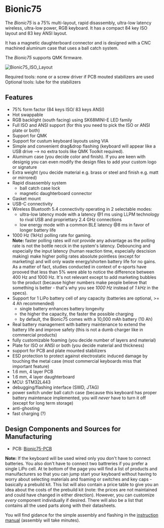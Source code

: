 # Bionic75

The _Bionic75_ is a 75% multi-layout, rapid disassembly, ultra-low latency wireless, ultra-low power, RGB keyboard.
It has a compact 84 key ISO layout and 83 key ANSI layout.

It has a magnetic daughterboard connector and is designed with a CNC machined aluminum case that uses a ball catch system. 

The _Bionic75_ supports QMK firmware.

![Bionic75_ISO_Layout](https://github.com/Bionic75-BionicKeyboards/bionic75-resources/blob/main/layout/Bionic75_ISO_Layout_84_Keys.png)

Required tools: none or a screw driver if PCB mouted stabilizers are used
Optional tools: lube for the stabilizers

## Features
- 75% form factor (84 keys ISO/ 83 keys ANSI)
- Hot swappable
- RGB backlight (south facing) using SK68MINI-E LED family
- Full ISO and ANSI support (for this you need to pick the ISO or ANSI plate or both)
- Support for QMK
- Support for custum keyboard layouts using VIA
- Simple and convenient drag&drop flashing (keyboard will appear like a USB drive --> no extra tools like QMK Toolkit required). 
- Aluminum case (you decide color and finish). If you are keen with designig you can even modify the design files to add your custom logo or signature
- Extra weight (you decide material e.g. brass or steel and finish e.g. matt or mirrored)
- Rapid disassembly system
  - ball catch case lock
  - magnetic daughterboard connector
- Gasket mount
- USB-C connectivity
- Wireless Bluetooth 5.4 connectivity operating in 2 selectable modes:
  - ultra-low latency mode with a latency @1 ms using LLPM technology to rival USB and propriettary 2.4 GHz connections
  - low energy mode with a common BLE latency @8 ms in favor of longer battery life
- 1000 Hz (1kHz) polling rate for gaming.  
  **Note:** faster polling rates _will not_ provide any advantage as the polling rate is not the bottle necck in the system's latency. Debouncing and especially the input latency (human reaction time, especially descision making) make higher pollig rates absolute pointless (except for marketing) and will only waste energy/shorten battery life for no gains. As a matter of fact, studies conducted in context of e-sports have prooved that less than 5% were able to notice the difference between 400 Hz and 1000 Hz. It's not relevant except to add marketing bubbles to the product (because higher numbers make people believe that something is better - that's why you see _1000 Hz_ instead of _1 kHz_ in the specs). 
- Support for 1 LiPo battery cell of any capacity (batteries are optional, >= 4 Ah recommended)
  - single battery enhances battery longevity
  - the higher the capacity, the faster the possible charging
  - by default, the Bionic75 comes with a 10,000 mAh battery (10 Ah)
- Real battery management with battery maintenance to extend the battery life and improve safety (this is not a dumb charger like in commercial products)
- fully customizable foaming (you decide number of layers and material)
- Plate for ISO or ANSI or both (you decide material and thickness)
- support for PCB and plate mounted stabilizers
- ESD protection to protect against electrostatic induced damage by touching the metal case (most commercial keyboards miss that important feature)
- 1.6 mm, 4 layer PCB
- 1.6 mm, 4 layer daughterboard
- MCU: STM32L443
- debugging/flashing interface (SWD, JTAG)
- power switch under ball catch case (because this keyboard has proper battery maintenace implemented, you will _never_ have to turn it off (except for long term storage)
- anti-ghosting
- fast charging (?)

## Design Components and Sources for Manufacturing
- PCB: [Bionic75-PCB](https://github.com/BionicKeyboards/bridge75-pcb)
  

**Note:** If the keyboard will be used wired only you don't have to connect batteries. 
You also don't have to connect two battreries if you prefer a single LiPo cell.
At te bottom of the page you will find a list of products and manuifacturers so that you can jump start your keyboard without having to worry about selecting materials and foaming or switches and key caps - basically a prebuild kit.
This list will also contain a price table to give you an idea about the costs of the prebuild kit (note: the prices are not maintained and could have changed in either direction).
However, you can customize _every_ component individually if desired.
There will also be a list that contains all the used parts along with their datasheets.

You will find gidance for the simple assembly and flashing in the [instruction manual]() (assembly will take minutes).
